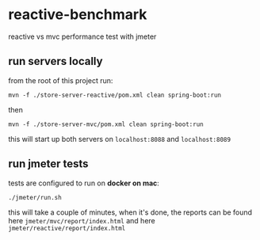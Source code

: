 # reactive-benchmark
reactive vs mvc performance test with jmeter

## run servers locally
from the root of this project run:
```
mvn -f ./store-server-reactive/pom.xml clean spring-boot:run
```
then
```
mvn -f ./store-server-mvc/pom.xml clean spring-boot:run
```
this will start up both servers on `localhost:8088` and `localhost:8089`

## run jmeter tests
tests are configured to run on **docker on mac**:
```
./jmeter/run.sh
```
this will take a couple of minutes, when it's done, the reports can be found here `jmeter/mvc/report/index.html` and here `jmeter/reactive/report/index.html`
